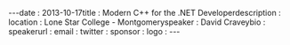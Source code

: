 ---﻿date : 2013-10-17title : Modern C++ for the .NET Developerdescription : location : Lone Star College - Montgomeryspeaker : David Craveybio : speakerurl : email : twitter : sponsor : logo : ---